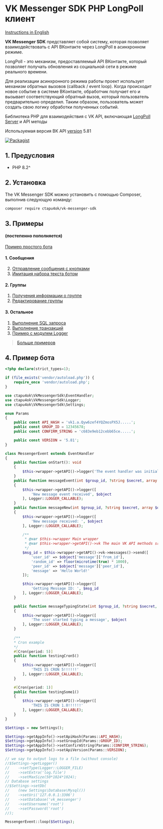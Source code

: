 # VK Messenger SDK PHP LongPoll клиент

[Instructions in English](https://github.com/ctapu4ok/vk-messenger-sdk/blob/master/README_EN.md)

**VK Messenger SDK** представляет собой систему, которая позволяет взаимодействовать с API ВКонтакте через LongPoll в асинхронном режиме.

LongPoll - это механизм, предоставляемый API ВКонтакте, который позволяет получать обновления из социальной сети в режиме реального времени. 

Для реализации асинхронного режима работы проект использует механизм обратных вызовов (callback / event loop). Когда происходит новое событие в системе ВКонтакте, обработчик получает его и вызывает соответствующий обратный вызов, который пользователь предварительно определил. Таким образом, пользователь может создать свою логику обработки полученных событий.

Библиотека PHP для взаимодействия с VK API, включающая [LongPoll Server](https://dev.vk.com/method/groups.getLongPollServer) и API методы

Используемая версия ВК API [version](https://vk.com/dev/versions) 5.81


[![Packagist](https://img.shields.io/packagist/v/ctapu4ok/vk-messenger-sdk.svg)](https://packagist.org/packages/ctapu4ok/vk-messenger-sdk)

## 1. Предусловия

* PHP 8.2^

## 2. Установка

The VK Messenger SDK можно установить с помощью Composer, выполнив следующую команду:

```sh
composer require ctapu4ok/vk-messenger-sdk
```

## 3. Примеры 
#### (постепенно пополняется)

[Пример простого бота](https://github.com/ctapu4ok/vk-messenger-sdk/blob/master/examples/bot_example.php)

#### 1. Сообщения
2. [Отправление сообщения с кнопками](https://github.com/ctapu4ok/vk-messenger-sdk/blob/master/examples/bot_buttons_example.php)
3. [Имитация набора текста ботом](https://github.com/ctapu4ok/vk-messenger-sdk/blob/master/examples/bot_typing_message_example.php)

#### 2. Группы
1. [Получения информации о группе](https://github.com/ctapu4ok/vk-messenger-sdk/blob/master/examples/bot_groups_getById_example.php)
2. [Редактирование группы](https://github.com/ctapu4ok/vk-messenger-sdk/blob/master/examples/bot_groups_edit.php)

#### 3. Остальное
1. [Выполнение SQL запроса](https://github.com/ctapu4ok/vk-messenger-sdk/blob/master/examples/bot_database_query_example.php)
2. [Выполнение транзакций](https://github.com/ctapu4ok/vk-messenger-sdk/blob/master/examples/bot_database_transaction_example.php)
3. [Пример с модулем Logger](https://github.com/ctapu4ok/vk-messenger-sdk/blob/master/examples/bot_logger_example.php)

>[Больше примеров](https://github.com/ctapu4ok/vk-messenger-sdk/tree/master/examples)


## 4. Пример бота
```php
<?php declare(strict_types=1);

if (file_exists('vendor/autoload.php')) {
    require_once 'vendor/autoload.php';
}

use ctapu4ok\VkMessengerSdk\EventHandler;
use ctapu4ok\VkMessengerSdk\Logger;
use ctapu4ok\VkMessengerSdk\Settings;

enum Params
{
    public const API_HASH = 'vk1.a.Qyw6zef4YQZmosPX5J.....';
    public const GROUP_ID = 12345678;
    public const CONFIRM_STRING = 'c683e9eb12cebb65ce.....';

    public const VERSION = '5.81';
}

class MessengerEvent extends EventHandler
{
    public function onStart(): void
    {
        $this->wrapper->getAPI()->logger('The event handler was initialized');
    }
    public function messageEvent(int $group_id, ?string $secret, array $object): void
    {
        $this->wrapper->getAPI()->logger([
            'New message event received', $object
        ], Logger::LOGGER_CALLABLE);
    }
    public function messageNew(int $group_id, ?string $secret, array $object): void
    {
        $this->wrapper->getAPI()->logger([
            'New message received: ', $object
        ], Logger::LOGGER_CALLABLE);

        /**
         * @var $this->wrapper Main wrapper
         * @var $this->wrapper->getAPI()->vk The main VK API methods src/API/Actions
         */
        $msg_id = $this->wrapper->getAPI()->vk->messages()->send([
            'user_id' => $object['message']['from_id'],
            'random_id' => floor(microtime(true) * 1000),
            'peer_id' => $object['message']['peer_id'],
            'message' => 'Hello World!'
        ]);

        $this->wrapper->getAPI()->logger([
            'Getting Message ID: ', $msg_id
        ], Logger::LOGGER_CALLABLE);
    }

    public function messageTypingState(int $group_id, ?string $secret, array $object): void
    {
        $this->wrapper->getAPI()->logger([
            'The user started typing a message', $object
        ], Logger::LOGGER_CALLABLE);
    }
    
    /**
    * Cron example  
    */ 
    #[Cron(period: 5)]
    public function testingCron5()
    {
        $this->wrapper->getAPI()->logger([
            'THIS IS CRON 5!!!!!!'
        ], Logger::LOGGER_CALLABLE);
    }

    #[Cron(period: 1)]
    public function testingSome1()
    {
        $this->wrapper->getAPI()->logger([
            'THIS IS CRON 1.0!!!!!!'
        ], Logger::LOGGER_CALLABLE);
    }
}

$Settings = new Settings();

$Settings->getAppInfo()->setApiHash(Params::API_HASH);
$Settings->getAppInfo()->setGroupId(Params::GROUP_ID);
$Settings->getAppInfo()->setConfirmString(Params::CONFIRM_STRING);
$Settings->getAppInfo()->setApiVersion(Params::VERSION);

// we say to output logs to a file (without console)
//$Settings->getLogger()
//    ->setType(Logger::LOGGER_FILE)
//    ->setExtra('log.file')
//    ->setMaxSize(50*1024*1024);
// Database settings
//$Settings->setDb(
//    (new Settings\Database\Mysql())
//    ->setUri('127.0.0.1:3306')
//    ->setDatabase('vk_messenger')
//    ->setUsername('root')
//    ->setPassword('root')
//);

MessengerEvent::loop($Settings);
```